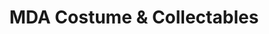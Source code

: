---
title: "MDA Costume & Collectables"
url: /clacton-on-sea/mda-costume-and-collectables/
shop: shop
---